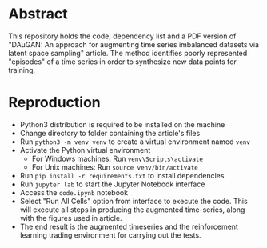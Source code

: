 # Abstract

This repository holds the code, dependency list and a PDF version of "DAuGAN: An approach for augmenting time series imbalanced datasets via latent space sampling" article. The method identifies poorly represented "episodes" of a time series in order to synthesize new data points for training.


# Reproduction

* Python3 distribution is required to be installed on the machine
* Change directory to folder containing the article's files
* Run `python3 -m venv venv` to create a virtual environment named `venv`
* Activate the Python virtual environment
    - For Windows machines: Run `venv\Scripts\activate`
    - For Unix machines: Run `source venv/bin/activate`
* Run `pip install -r requirements.txt` to install dependencies
* Run `jupyter lab` to start the Jupyter Notebook interface
* Access the `code.ipynb` notebook
* Select "Run All Cells" option from interface to execute the code. This will execute all steps in producing the augmented time-series, along with the figures used in article.
* The end result is the augmented timeseries and the reinforcement learning trading environment for carrying out the tests.
    